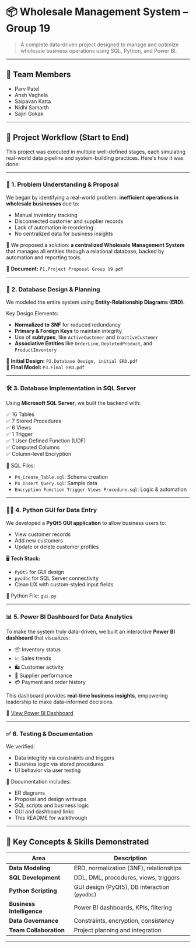 # 📦 Wholesale Management System – Group 19

> A complete data-driven project designed to manage and optimize wholesale business operations using SQL, Python, and Power BI.

---

## 👥 Team Members
- Parv Patel  
- Ansh Vaghela  
- Saipavan Katta  
- Nidhi Samarth  
- Sajiri Gokak  

---

## 🚀 Project Workflow (Start to End)

This project was executed in multiple well-defined stages, each simulating real-world data pipeline and system-building practices. Here's how it was done:

---

### 🧠 1. Problem Understanding & Proposal

We began by identifying a real-world problem: **inefficient operations in wholesale businesses** due to:
- Manual inventory tracking
- Disconnected customer and supplier records
- Lack of automation in reordering
- No centralized data for business insights

📄 We proposed a solution: **a centralized Wholesale Management System** that manages all entities through a relational database, backed by automation and reporting tools.

📝 **Document:** `P1.Project Proposal Group 19.pdf`

---

### 🧱 2. Database Design & Planning

We modeled the entire system using **Entity-Relationship Diagrams (ERD)**.

Key Design Elements:
- **Normalized to 3NF** for reduced redundancy
- **Primary & Foreign Keys** to maintain integrity
- Use of **subtypes**, like `ActiveCustomer` and `InactiveCustomer`
- **Associative Entities** like `OrderLine`, `DepletedProduct`, and `ProductInventory`

📄 **Initial Design:** `P2.Database Design, initial ERD.pdf`  
📄 **Final Model:** `P3.Final ERD.pdf`

---

### 🛠️ 3. Database Implementation in SQL Server

Using **Microsoft SQL Server**, we built the backend with:

✅ 16 Tables  
✅ 7 Stored Procedures  
✅ 6 Views  
✅ 1 Trigger  
✅ 1 User-Defined Function (UDF)  
✅ Computed Columns  
✅ Column-level Encryption

📂 SQL Files:
- `P4_Create_Table.sql`: Schema creation
- `P4_Insert_Query.sql`: Sample data
- `Encryption Function Trigger Views Procedure.sql`: Logic & automation

---

### 🧑‍💻 4. Python GUI for Data Entry

We developed a **PyQt5 GUI application** to allow business users to:
- View customer records
- Add new customers
- Update or delete customer profiles

🖥️ **Tech Stack:**
- `PyQt5` for GUI design
- `pyodbc` for SQL Server connectivity
- Clean UX with custom-styled input fields

📂 Python File: `gui.py`

---

### 📊 5. Power BI Dashboard for Data Analytics

To make the system truly data-driven, we built an interactive **Power BI dashboard** that visualizes:

- 📦 Inventory status  
- 📈 Sales trends  
- 🛍️ Customer activity  
- 🚚 Supplier performance  
- 💳 Payment and order history  

This dashboard provides **real-time business insights**, empowering leadership to make data-informed decisions.

🔗 [View Power BI Dashboard](https://app.powerbi.com/groups/me/reports/6ced0e12-a97d-4059-9701-dea157d25409/ReportSection?experience=power-bi)

---

### ✅ 6. Testing & Documentation

We verified:
- Data integrity via constraints and triggers  
- Business logic via stored procedures  
- UI behavior via user testing

📝 Documentation includes:
- ER diagrams
- Proposal and design writeups
- SQL scripts and business logic
- GUI and dashboard links
- This README for walkthrough

---

## 🧠 Key Concepts & Skills Demonstrated

| Area                  | Description |
|-----------------------|-------------|
| **Data Modeling**     | ERD, normalization (3NF), relationships |
| **SQL Development**   | DDL, DML, procedures, views, triggers |
| **Python Scripting**  | GUI design (PyQt5), DB interaction (`pyodbc`) |
| **Business Intelligence** | Power BI dashboards, KPIs, filtering |
| **Data Governance**   | Constraints, encryption, consistency |
| **Team Collaboration**| Project planning and integration |

---

